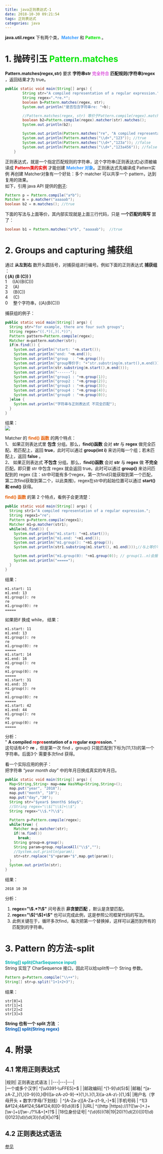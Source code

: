```yaml
---
title: java正则表达式-1
date: 2018-10-30 09:21:54
tags: 正则表达式
categories: java
---
```

**java.util.regex** 下有两个类，**<font color='#3399ff'>Matcher</font>** 和 **<font color='#00e600'>Pattern</font>** 。    
# 1. 抛砖引玉  **<font color='#00e600'>Pattern.matches</font>**

**Pattern.matches(regex,str)** 要求 **字符串str** <font color='#cc00cc'>完全符合</font> **匹配规则(字符串)regex** ，返回结果才为 true。    
```java
public static void main(String[] args) {
		String str="A compiled representation of a regular expression.";
		String regex=".*re.*";
		boolean b=Pattern.matches(regex, str);
		System.out.println("是否包含字符串re: "+b);

		//Pattern.matches(regex, str) 等价于Pattern.compile(regex).matcher(str).matches()
		boolean b2=Pattern.compile(regex).matcher(str).matches();
		System.out.println(b2);

		System.out.println(Pattern.matches("re", "A compiled representation of a regular expression."));//false
		System.out.println(Pattern.matches("\\d+","123")); //true
		System.out.println(Pattern.matches("\\d+","123a")); //false
		System.out.println(Pattern.matches("\\d+","123a456")); //false
	}
```
正则表达式，就是一个指定匹配规则的字符串，这个字符串(正则表达式)必须被编译成 **<font color='#e60000'>Pattern类的实例</font>** 才能创建 **<font color='#3399ff'>Matcher 对象</font>**。正则表达式先编译成 Pattern实例 再创建 Matcher对象有一个好处：多个 matcher 可以共享一个 pattern，达到复用的效果。    
如下，引用 java API 提供的[例子](https://docs.oracle.com/javase/7/docs/api/):    
```java
Pattern p = Pattern.compile("a*b");
Matcher m = p.matcher("aaaaab");
boolean b2 = m.matches(); //true
```
下面的写法与上面等价，其内部实现就是上面三行代码，只是 **一个匹配的简写** 罢了：    
```java
boolean b1 = Pattern.matches("a*b", "aaaaab");  //true
```

# 2. Groups and capturing 捕获组
通过 **从左到右** 数开头圆括号，对捕获组进行编号。例如下面的正则表达式 **捕获组** ：  
**( (A) (B (C)) )**  
1 &emsp;((A)(B(C)))  
2 &emsp;(A)  
3 &emsp;(B(C))  
4 &emsp;(C)    
0 &emsp;整个字符串，((A)(B(C)))   

捕获组的例子：  
```java
public static void main(String[] args) {
  String str="for example, there are four such groups";
  String regex="((.*)(,)(.*))";
  Pattern pattern=Pattern.compile(regex);
  Matcher m=pattern.matcher(str);
  if(m.find()) {
    System.out.println("start: "+m.start());
    System.out.println("end: "+m.end());
    System.out.println("group  : "+m.group());
    System.out.println("group等价于: "+"str.substring(m.start(),m.end())");
    System.out.println(str.substring(m.start(),m.end()));
    System.out.println("------");
    System.out.println("group1 : "+m.group(1));
    System.out.println("group2 : "+m.group(2));
    System.out.println("group3 : "+m.group(3));
    System.out.println("group4 : "+m.group(4));
    System.out.println("group0 : "+m.group(0));
  }else {
    System.out.println("字符串与正则表达式 不完全匹配");
  }
}
```
结果：  
![](https://mitre.oss-cn-hangzhou.aliyuncs.com/blog-2018-09/2018-10-30_143437.png)   

Matcher 的 **<font color='#e65c00'>find() 函数</font>** 的两个特点：   
1、 如果正则表达式里 **包含** 分组。那么，**find()函数** 会对 **str** 与 **regex** 做完全匹配。若匹配上，返回 **true**，此时可以通过 **group(int i)** 来访问每一个组；若未匹配上，返回 **false** 。  
2、 如果正则表达式 **不包含** 分组。那么，**find()函数** 会对 **str** 与 **regex** 做 **不完全** 匹配。即只要 str 中包含 regex 就会返回 true。此时可以通过 **group()** 来访问匹配到的 regex (注：str中可能有多个regex，第一次find只能获取到第一个匹配，第二次find获取到第二个，以此类推)，regex在str中的起始位置可以通过 **start() 和 end()** 获得。   

**<font color='#e65c00'>find() 函数</font>** 的第 2 个特点，看例子会更清楚：  
```java
public static void main(String[] args) {
  String str1="A compiled representation of a regular expression.";
  String regex1="re";
  Pattern p=Pattern.compile(regex1);
  Matcher m1=p.matcher(str1);
  while(m1.find()) {
    System.out.println("m1.start: "+m1.start());
    System.out.println("m1.end: "+m1.end());
    System.out.println("m1.group(): "+m1.group());
    System.out.println(str1.substring(m1.start(), m1.end()));//与上等价写法

    System.out.println("m1.group(0): "+m1.group(0)); // group(1..n)会报错
    System.out.println("=====");
  }
}
```
结果：  
```
m1.start: 11
m1.end: 13
m1.group(): re
re
m1.group(0): re
=====
```
如果把if 换成 while， 结果：  
```
m1.start: 11
m1.end: 13
m1.group(): re
re
m1.group(0): re
=====
m1.start: 14
m1.end: 16
m1.group(): re
re
m1.group(0): re
=====
m1.start: 31
m1.end: 33
m1.group(): re
re
m1.group(0): re
=====
m1.start: 42
m1.end: 44
m1.group(): re
re
m1.group(0): re
=====
```

分析：  
" **A compiled <font color='#ff0000'>re</font>p<font color='#ff0000'>re</font>sentation of a <font color='#ff0000'>re</font>gular exp<font color='#ff0000'>re</font>ssion.** "    
这句话有4个 **re** ，但是第一次 find ，group() 只能匹配到下标为[11,13)的第一个字符串。后面3个 需要多次find 获得。  


看一个实际应用的例子：  
把字符串 “$year$ $month$ $day$” 中的年月日换成真实的年月日。  
```java
public static void main(String[] args) {
  Map<String,String> map=new HashMap<String,String>();
  map.put("year", "2018");
  map.put("month", "10");
  map.put("day","30");
  String str="$year$ $month$ $day$";
  //String regex="\\$[^\\$]+\\$";
  String regex="\\$.*?\\$";

  Pattern p=Pattern.compile(regex);
  while(true) {
    Matcher m=p.matcher(str);
    if(!m.find())
      break;
    String group=m.group();
    String param=group.replaceAll("\\$","");
    //System.out.println(param);
    str=str.replace("$"+param+"$",map.get(param));
  }
  System.out.println(str);
}
```
结果：  
```
2018 10 30
```
分析：  
1. **regex="\\\$.*?\\\$"** 问号表示 **非贪婪匹配** ，默认是贪婪匹配。  
2. **regex="\\\$[^\\\$]+\\\$"** 也可以完成此例，这是参照公司框架代码的写法。  
3. 此例关键在于，循环多次find，每次把第一个替换掉，这样可以遍历到所有的匹配到的字符串。  

# 3. Pattern 的方法-split  
**<font color='#00b3b3'>String[]	split(CharSequence input)</font>**  
String 实现了 CharSequence 接口，因此可以给split传一个 String 参数。  

```java
Pattern p=Pattern.compile("\\++");
String[] str=p.split("1+1+2+3");
```
结果：  
```
str[0]=1
str[1]=1
str[2]=2
str[3]=3
```
**String 也有一个 split 方法** ：   
**<font color='#0059b3'>String[] split(String regex)</font>**   
# 4. 附录  
## 4.1 常用正则表达式
|规则|	正则表达式语法     |
|---|---|---|  
|一个或多个汉字|	^[\u0391-\uFFE5]+$ |
|邮政编码|	^[1-9]\d{5}$|
|邮箱|	^[a-zA-Z_]{1,}[0-9]{0,}@(([a-zA-z0-9]-*){1,}\.){1,3}[a-zA-z\-]{1,}$|
|用户名（字母开头 + 数字/字母/下划线）|	^[A-Za-z][A-Za-z1-9_-]+$|
|手机号码	| ^1[3 &#124;4&#124;5&#124;8][0-9]\d{8}$ |
|URL|	^((http &#124;https)://)?([\w-]+\.)+[\w-]+(/[\w-./?%&=]*)?$ |
|18位身份证号|	^(\d{6})(18&#124;19&#124;20)?(\d{2})([01]\d)([0123]\d)(\d{3})(\d&#124;X&#124;x)?$|  

## 4.2 正则表达式语法

[参见](https://www.cnblogs.com/lzq198754/p/5780340.html)   
